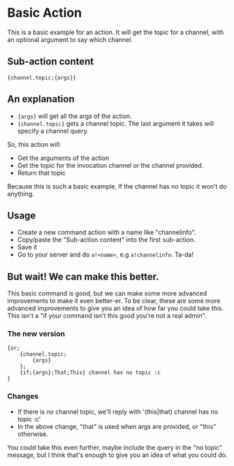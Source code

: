# Basic Action

This is a basic example for an action. It will get the topic for a channel, with an optional argument to say which channel.

## Sub-action content

```
{channel.topic;{args}}
```

## An explanation

- `{args}` will get all the args of the action.
- `{channel.topic}` gets a channel topic. The last argument it takes will specify a channel query.

So, this action will:

- Get the arguments of the action
- Get the topic for the invocation channel or the channel provided.
- Return that topic

Because this is such a basic example, If the channel has no topic it won't do anything.

## Usage

- Create a new command action with a name like "channelinfo".
- Copy/paste the "Sub-action content" into the first sub-action.
- Save it
- Go to your server and do `a!<name>`, e.g `a!channelinfo`. Ta-da!

## But wait! We can make this better.

This basic command is good, but we can make some more advanced improvements to make it even better-er. To be clear, these are some more advanced improvements to give you an idea of how far you could take this. This isn't a "if your command isn't this good you're not a real admin".

### The new version

```
{or;
    {channel.topic;
        {args}
    };
    {if;{args};That;This} channel has no topic :c
}
```

### Changes

- If there is no channel topic, we'll reply with '(this|that) channel has no topic :c'
- In the above change, "that" is used when args are provided, or "this" otherwise.

You could take this even further, maybe include the query in the "no topic" message, but I think that's enough to give you an idea of what you could do.
